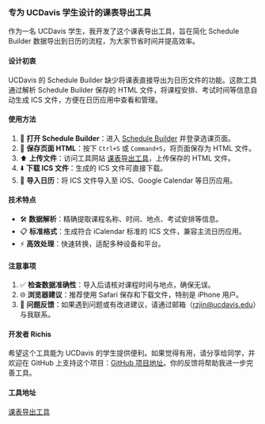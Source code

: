 ### 专为 UCDavis 学生设计的课表导出工具

作为一名 UCDavis 学生，我开发了这个课表导出工具，旨在简化 Schedule Builder 数据导出到日历的流程，为大家节省时间并提高效率。

#### 设计初衷
UCDavis 的 Schedule Builder 缺少将课表直接导出为日历文件的功能。这款工具通过解析 Schedule Builder 保存的 HTML 文件，将课程安排、考试时间等信息自动生成 ICS 文件，方便在日历应用中查看和管理。

#### 使用方法
1. 📂 **打开 Schedule Builder**：进入 [Schedule Builder](https://my.ucdavis.edu/schedulebuilder/) 并登录选课页面。
2. 💾 **保存页面 HTML**：按下 `Ctrl+S` 或 `Command+S`，将页面保存为 HTML 文件。
3. ⬆️ **上传文件**：访问工具网站 [课表导出工具](http://ucdsb.richis.top/)，上传保存的 HTML 文件。
4. ⬇️ **下载 ICS 文件**：生成的 ICS 文件可直接下载。
5. 📅 **导入日历**：将 ICS 文件导入至 iOS、Google Calendar 等日历应用。

#### 技术特点
- 🛠️ **数据解析**：精确提取课程名称、时间、地点、考试安排等信息。
- 📋 **标准格式**：生成符合 iCalendar 标准的 ICS 文件，兼容主流日历应用。
- ⚡ **高效处理**：快速转换，适配多种设备和平台。

#### 注意事项
1. ✅ **检查数据准确性**：导入后请核对课程时间与地点，确保无误。
2. 🌐 **浏览器建议**：推荐使用 Safari 保存和下载文件，特别是 iPhone 用户。
3. 📩 **问题反馈**：如果遇到问题或有改进建议，请通过邮箱（rzjin@ucdavis.edu）与我联系。

#### 开发者 Richis
希望这个工具能为 UCDavis 的学生提供便利。如果觉得有用，请分享给同学，并欢迎在 GitHub 上支持这个项目：[GitHub 项目地址](https://github.com/richisblog/DavisSB)。你的反馈将帮助我进一步完善工具。

#### 工具地址
[课表导出工具](http://ucdsb.richis.top/)

